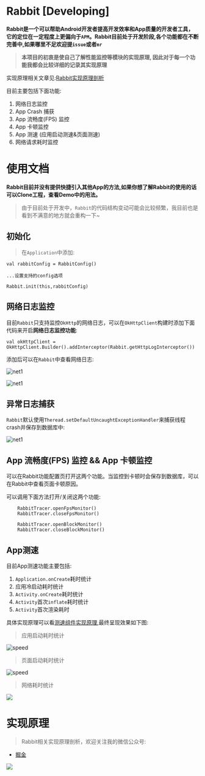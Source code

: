 # Rabbit [Developing]

**Rabbit是一个可以帮助Android开发者提高开发效率和App质量的开发者工具，它的定位在一定程度上更偏向于`APM`。Rabbit目前处于开发阶段,各个功能都在不断完善中,如果哪里不足欢迎提`issue`或者`mr`**

>**本项目的初衷是使自己了解性能监控等模块的实现原理, 因此对于每一个功能我都会比较详细的记录其实现原理**

实现原理相关文章见:[Rabbit实现原理剖析](https://github.com/SusionSuc/AdvancedAndroid/blob/master/Rabbit%E5%AE%9E%E7%8E%B0%E5%8E%9F%E7%90%86%E5%89%96%E6%9E%90/README.md)

目前主要包括下面功能:

1. 网络日志监控
2. App Crash 捕获
3. App 流畅度(FPS) 监控
4. App 卡顿监控
5. App 测速 (应用启动测速&页面测速)
6. 网络请求耗时监控

# 使用文档

**Rabbit目前并没有提供快捷引入其他App的方法,如果你想了解Rabbit的使用的话可以Clone工程，查看Demo中的用法。**

>由于目前处于开发中，`Rabbit`的代码结构变动可能会比较频繁，我目前也是看到不满意的地方就会重构一下~

## 初始化

>在`Application`中添加:
```
val rabbitConfig = RabbitConfig()

...设置支持的config选项

Rabbit.init(this,rabbitConfig)
```

## 网络日志监控

目前`Rabbit`只支持监控`OkHttp`的网络日志，可以在`OkHttpClient`构建时添加下面代码来开启**网络日志监控功能**:

```
val okHttpClient = OkHttpClient.Builder().addInterceptor(Rabbit.getHttpLogInterceptor())
```

添加后可以在`Rabbit`中查看网络日志:

![net1](picture/rabbit_net1.png)

![net1](picture/rabbit_net2.png)

## 异常日志捕获

`Rabbit`默认使用`Theread.setDefaultUncaughtExceptionHandler`来捕获线程crash并保存到数据库中:

![net1](picture/rabbit_exception1.png)

## App 流畅度(FPS) 监控  && App 卡顿监控

可以在Rabbit功能配置页打开这两个功能。当监控到卡顿时会保存到数据库，可以在Rabbit中查看页面卡顿原因。

可以调用下面方法打开/关闭这两个功能:

```
    RabbitTracer.openFpsMonitor()
    RabbitTracer.closeFpsMonitor()

    RabbitTracer.openBlockMonitor()
    RabbitTracer.closeBlockMonitor()
```


## App测速

目前App测速功能主要包括:

1. `Application.onCreate`耗时统计
2. 应用冷启动耗时统计
3. `Activity.onCreate`耗时统计
4. `Activity`首次`inflate`耗时统计
5. `Activity`首次渲染耗时

具体实现原理可以看[测速组件实现原理](https://github.com/SusionSuc/AdvancedAndroid/blob/master/Rabbit%E5%AE%9E%E7%8E%B0%E5%8E%9F%E7%90%86%E5%89%96%E6%9E%90/%E5%BA%94%E7%94%A8%E6%B5%8B%E9%80%9F%E7%BB%84%E4%BB%B6.md),最终呈现效果如下图:

>应用启动耗时统计

![speed](picture/app_speed.png)

>页面启动耗时统计

![speed](picture/page_render_speed.png)

>网络耗时统计

![](picture/page_request_speed.png)


# 实现原理

>Rabbit相关实现原理剖析，欢迎关注我的微信公众号:

- [掘金](https://juejin.im/user/57b1173f165abd0054298059)

![](picture/微信公众号.jpeg)
